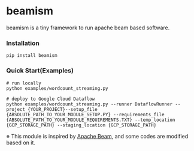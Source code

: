 # beamism

beamism is a tiny framework to run apache beam based software.

### Installation

```
pip install beamism
```

### Quick Start(Examples)
```
# run locally
python examples/wordcount_streaming.py

# deploy to Google Cloud Dataflow
python examples/wordcount_streaming.py --runner DataflowRunner --project {YOUR_PROJECT}--setup_file {ABSOLUTE_PATH_TO_YOUR_MODULE_SETUP.PY} --requirements_file {ABSOLUTE_PATH_TO_YOUR_MODULE_REQUIREMENTS.TXT} --temp_location {GCP_STORAGE_PATH} --staging_location {GCP_STORAGE_PATH}
```

※ This module is inspired by [Apache Beam](https://github.com/apache/beam), and some codes are modified based on it.